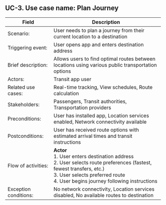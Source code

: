 ## UC-3. Use case name: Plan Journey

| Field | Description |
|-------|-------------|
| Scenario: | User needs to plan a journey from their current location to a destination |
| Triggering event: | User opens app and enters destination address |
| Brief description: | Allows users to find optimal routes between locations using various public transportation options |
| Actors: | Transit app user |
| Related use cases: | Real-time tracking, View schedules, Route calculation |
| Stakeholders: | Passengers, Transit authorities, Transportation providers |
| Preconditions: | User has installed app, Location services enabled, Network connectivity available |
| Postconditions: | User has received route options with estimated arrival times and transit instructions |
| Flow of activities: | **Actor**<br>1. User enters destination address<br>2. User selects route preferences (fastest, fewest transfers, etc.)<br>3. User selects preferred route<br>4. User begins journey following instructions | **System**<br>1.1. System detects current location<br>2.1. System calculates available routes based on preferences<br>3.1. System displays detailed journey instructions<br>4.1. System updates route information in real-time |
| Exception conditions: | No network connectivity, Location services disabled, No available routes to destination |

